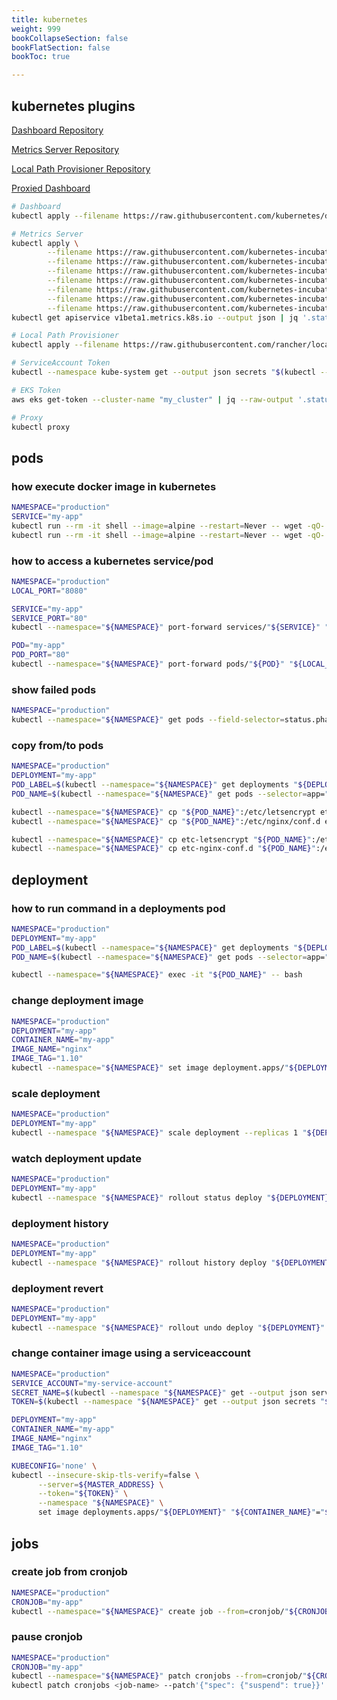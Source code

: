 ```yaml
---
title: kubernetes
weight: 999
bookCollapseSection: false
bookFlatSection: false
bookToc: true

---
```


## kubernetes plugins

[Dashboard Repository](https://github.com/kubernetes/dashboard)

[Metrics Server Repository](https://github.com/kubernetes-incubator/metrics-server)

[Local Path Provisioner Repository](https://github.com/rancher/local-path-provisioner)

[Proxied Dashboard](http://localhost:8001/api/v1/namespaces/kubernetes-dashboard/services/https:kubernetes-dashboard:/proxy/)

```bash
# Dashboard
kubectl apply --filename https://raw.githubusercontent.com/kubernetes/dashboard/v2.0.0-beta3/aio/deploy/recommended.yaml

# Metrics Server
kubectl apply \
        --filename https://raw.githubusercontent.com/kubernetes-incubator/metrics-server/v0.3.3/deploy/1.8%2B/aggregated-metrics-reader.yaml \
        --filename https://raw.githubusercontent.com/kubernetes-incubator/metrics-server/v0.3.3/deploy/1.8%2B/auth-delegator.yaml \
        --filename https://raw.githubusercontent.com/kubernetes-incubator/metrics-server/v0.3.3/deploy/1.8%2B/auth-reader.yaml \
        --filename https://raw.githubusercontent.com/kubernetes-incubator/metrics-server/v0.3.3/deploy/1.8%2B/metrics-apiservice.yaml \
        --filename https://raw.githubusercontent.com/kubernetes-incubator/metrics-server/v0.3.3/deploy/1.8%2B/metrics-server-deployment.yaml \
        --filename https://raw.githubusercontent.com/kubernetes-incubator/metrics-server/v0.3.3/deploy/1.8%2B/metrics-server-service.yaml \
        --filename https://raw.githubusercontent.com/kubernetes-incubator/metrics-server/v0.3.3/deploy/1.8%2B/resource-reader.yaml
kubectl get apiservice v1beta1.metrics.k8s.io --output json | jq '.status.conditions[]'

# Local Path Provisioner
kubectl apply --filename https://raw.githubusercontent.com/rancher/local-path-provisioner/v0.0.9/deploy/local-path-storage.yaml

# ServiceAccount Token
kubectl --namespace kube-system get --output json secrets "$(kubectl --namespace kube-system get --output json serviceaccounts default | jq --raw-output '.secrets[0].name')" | jq --raw-output '.data.token' | base64 --decode

# EKS Token
aws eks get-token --cluster-name "my_cluster" | jq --raw-output '.status.token'

# Proxy
kubectl proxy
```

## pods

### how execute docker image in kubernetes

```bash
NAMESPACE="production"
SERVICE="my-app"
kubectl run --rm -it shell --image=alpine --restart=Never -- wget -qO- http://${SERVICE}.${NAMESPACE}.svc.cluster.local
kubectl run --rm -it shell --image=alpine --restart=Never -- wget -qO- https://www.google.com
```

### how to access a kubernetes service/pod

```bash
NAMESPACE="production"
LOCAL_PORT="8080"

SERVICE="my-app"
SERVICE_PORT="80"
kubectl --namespace="${NAMESPACE}" port-forward services/"${SERVICE}" "${LOCAL_PORT}":"${SERVICE_PORT}"

POD="my-app"
POD_PORT="80"
kubectl --namespace="${NAMESPACE}" port-forward pods/"${POD}" "${LOCAL_PORT}":"${POD_PORT}"
```

### show failed pods

```bash
NAMESPACE="production"
kubectl --namespace="${NAMESPACE}" get pods --field-selector=status.phase=Failed
```

### copy from/to pods

```bash
NAMESPACE="production"
DEPLOYMENT="my-app"
POD_LABEL=$(kubectl --namespace="${NAMESPACE}" get deployments "${DEPLOYMENT}" --output=jsonpath='{.spec.template.metadata.labels.app}')
POD_NAME=$(kubectl --namespace="${NAMESPACE}" get pods --selector=app="${POD_LABEL}" --output=jsonpath='{.items[0].metadata.name}')

kubectl --namespace="${NAMESPACE}" cp "${POD_NAME}":/etc/letsencrypt etc-letsencrypt
kubectl --namespace="${NAMESPACE}" cp "${POD_NAME}":/etc/nginx/conf.d etc-nginx-conf.d

kubectl --namespace="${NAMESPACE}" cp etc-letsencrypt "${POD_NAME}":/etc/letsencrypt
kubectl --namespace="${NAMESPACE}" cp etc-nginx-conf.d "${POD_NAME}":/etc/nginx/conf.d
```

## deployment

### how to run command in a deployments pod

```bash
NAMESPACE="production"
DEPLOYMENT="my-app"
POD_LABEL=$(kubectl --namespace="${NAMESPACE}" get deployments "${DEPLOYMENT}" --output=jsonpath='{.spec.template.metadata.labels.app}')
POD_NAME=$(kubectl --namespace="${NAMESPACE}" get pods --selector=app="${POD_LABEL}" --output=jsonpath='{.items[0].metadata.name}')

kubectl --namespace="${NAMESPACE}" exec -it "${POD_NAME}" -- bash
```

### change deployment image

```bash
NAMESPACE="production"
DEPLOYMENT="my-app"
CONTAINER_NAME="my-app"
IMAGE_NAME="nginx"
IMAGE_TAG="1.10"
kubectl --namespace="${NAMESPACE}" set image deployment.apps/"${DEPLOYMENT}" "${CONTAINER_NAME}"="${IMAGE_NAME}:${IMAGE_TAG}"
```

### scale deployment

```bash
NAMESPACE="production"
DEPLOYMENT="my-app"
kubectl --namespace "${NAMESPACE}" scale deployment --replicas 1 "${DEPLOYMENT}"
```

### watch deployment update

```bash
NAMESPACE="production"
DEPLOYMENT="my-app"
kubectl --namespace "${NAMESPACE}" rollout status deploy "${DEPLOYMENT}"
```

### deployment history

```bash
NAMESPACE="production"
DEPLOYMENT="my-app"
kubectl --namespace "${NAMESPACE}" rollout history deploy "${DEPLOYMENT}"
```

### deployment revert

```bash
NAMESPACE="production"
DEPLOYMENT="my-app"
kubectl --namespace "${NAMESPACE}" rollout undo deploy "${DEPLOYMENT}"
```

### change container image using a serviceaccount

```bash
NAMESPACE="production"
SERVICE_ACCOUNT="my-service-account"
SECRET_NAME=$(kubectl --namespace "${NAMESPACE}" get --output json serviceaccounts "${SERVICE_ACCOUNT}" | jq --raw-output '.secrets[0].name')
TOKEN=$(kubectl --namespace "${NAMESPACE}" get --output json secrets "${SECRET_NAME}" | jq --raw-output '.data.token' | base64 --decode)

DEPLOYMENT="my-app"
CONTAINER_NAME="my-app"
IMAGE_NAME="nginx"
IMAGE_TAG="1.10"

KUBECONFIG='none' \
kubectl --insecure-skip-tls-verify=false \
      --server=${MASTER_ADDRESS} \
      --token="${TOKEN}" \
      --namespace "${NAMESPACE}" \
      set image deployments.apps/"${DEPLOYMENT}" "${CONTAINER_NAME}"="${IMAGE_NAME}:${IMAGE_TAG}"
```

## jobs

### create job from cronjob

```bash
NAMESPACE="production"
CRONJOB="my-app"
kubectl --namespace="${NAMESPACE}" create job --from=cronjob/"${CRONJOB}" "${CRONJOB}"-manual
```

### pause cronjob

```bash
NAMESPACE="production"
CRONJOB="my-app"
kubectl --namespace="${NAMESPACE}" patch cronjobs --from=cronjob/"${CRONJOB}" "${CRONJOB}"-manual
kubectl patch cronjobs <job-name> --patch'{"spec": {"suspend": true}}'
```
